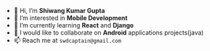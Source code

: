- 👋 Hi, I’m **Shiwang Kumar Gupta**
- 👀 I’m interested in **Mobile Development**
- 🌱 I’m currently learning **React** and **Django**
- 💞️ I would like to collaborate on **Android** applications projects(java)
- 📫 Reach me at ``swdcaptain@gmail.com``


